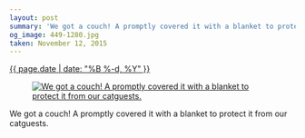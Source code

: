 ```yaml
---
layout: post
summary: 'We got a couch! A promptly covered it with a blanket to protect it from our catguests.'
og_image: 449-1280.jpg
taken: November 12, 2015
---
```


<div class="post">
 <time>
  <a href="/449">
   {{ page.date | date: "%B %-d, %Y" }}
  </a>
 </time>
 <a href="/449">
  <figure data-taken="11/12/2015">
   <img alt="We got a couch! A promptly covered it with a blanket to protect it from our catguests." sizes="(min-width: 700px) 50vw, calc(100vw - 2rem)" src="{{ site.assets_url }}/449-640.jpg" srcset="{{ site.assets_url }}/449-1280.jpg 1280w, {{ site.assets_url }}/449-960.jpg 960w, {{ site.assets_url }}/449-640.jpg 640w, {{ site.assets_url }}/449-320.jpg 320w"/>
  </figure>
 </a>
 <span>
  We got a couch! A promptly covered it with a blanket to protect it from our catguests.
 </span>
</div>
